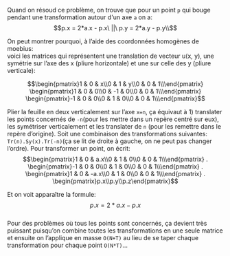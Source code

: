 Quand on résoud ce problème, on trouve que pour un point `p` qui bouge pendant une transformation autour d'un axe `a` on a:  
$$p.x = 2*a.x - p.x\ ||\ p.y = 2*a.y - p.y\\$$

On peut montrer pourquoi, à l’aide des coordonnées homogènes de moebius:  
voici les matrices qui représentent une translation de vecteur u(x, y), une symétrie sur l’axe des x (pliure horizontale) et une sur celle des y (pliure verticale):  

$$\begin{pmatrix}1 & 0 & x\\0 & 1 & y\\0 & 0 & 1\\\end{pmatrix}
\begin{pmatrix}1 & 0 & 0\\0 & -1 & 0\\0 & 0 & 1\\\end{pmatrix}
\begin{pmatrix}-1 & 0 & 0\\0 & 1 & 0\\0 & 0 & 1\\\end{pmatrix}$$ 

Plier la feuille en deux verticalement sur l’axe `x=n`, ça équivaut à 1) translater les points concernés de `-n`(pour les mettre dans un repère centré sur eux), les symétriser verticalement et les translater de `n` (pour les remettre dans le repère d’origine). Soit une combinaison des transformations suivantes: `Tr(n).Sy(x).Tr(-n)`(ça se lit de droite à gauche, on ne peut pas changer l’ordre). Pour transformer un point, on écrit:
$$\begin{pmatrix}1 & 0 & a.x\\0 & 1 & 0\\0 & 0 & 1\\\end{pmatrix} . 
\begin{pmatrix}-1 & 0 & 0\\0 & 1 & 0\\0 & 0 & 1\\\end{pmatrix} .
\begin{pmatrix}1 & 0 & -a.x\\0 & 1 & 0\\0 & 0 & 1\\\end{pmatrix} .
\begin{pmatrix}p.x\\p.y\\p.z\end{pmatrix}$$

Et on voit apparaître la formule: $$p.x = 2*a.x - p.x$$  
Pour des problèmes où tous les points sont concernés, ça devient très puissant puisqu’on combine toutes les transformations en une seule matrice et ensuite on l’applique en masse `O(N+T)` au lieu de se taper chaque transformation pour chaque point `O(N*T)`…